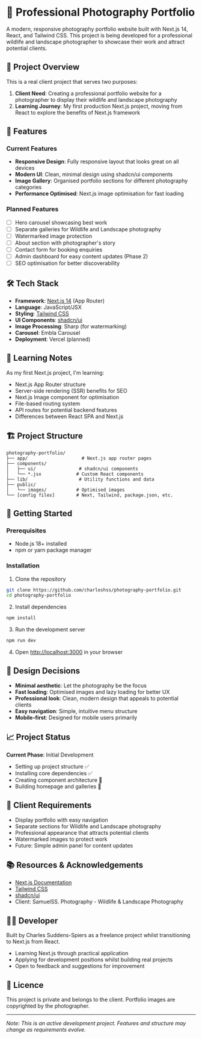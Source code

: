 # 📸 Professional Photography Portfolio

A modern, responsive photography portfolio website built with Next.js 14, React, and Tailwind CSS. This project is being developed for a professional wildlife and landscape photographer to showcase their work and attract potential clients.

## 🎯 Project Overview

This is a real client project that serves two purposes:
1. **Client Need**: Creating a professional portfolio website for a photographer to display their wildlife and landscape photography
2. **Learning Journey**: My first production Next.js project, moving from React to explore the benefits of Next.js framework

## 🚀 Features

### Current Features
- **Responsive Design**: Fully responsive layout that looks great on all devices
- **Modern UI**: Clean, minimal design using shadcn/ui components
- **Image Gallery**: Organised portfolio sections for different photography categories
- **Performance Optimised**: Next.js image optimisation for fast loading

### Planned Features
- [ ] Hero carousel showcasing best work
- [ ] Separate galleries for Wildlife and Landscape photography
- [ ] Watermarked image protection
- [ ] About section with photographer's story
- [ ] Contact form for booking enquiries
- [ ] Admin dashboard for easy content updates (Phase 2)
- [ ] SEO optimisation for better discoverability

## 🛠️ Tech Stack

- **Framework**: [Next.js 14](https://nextjs.org/) (App Router)
- **Language**: JavaScript/JSX
- **Styling**: [Tailwind CSS](https://tailwindcss.com/)
- **UI Components**: [shadcn/ui](https://ui.shadcn.com/)
- **Image Processing**: Sharp (for watermarking)
- **Carousel**: Embla Carousel
- **Deployment**: Vercel (planned)

## 📝 Learning Notes

As my first Next.js project, I'm learning:
- Next.js App Router structure
- Server-side rendering (SSR) benefits for SEO
- Next.js Image component for optimisation
- File-based routing system
- API routes for potential backend features
- Differences between React SPA and Next.js

## 🏗️ Project Structure

```
photography-portfolio/
├── app/                    # Next.js app router pages
├── components/            
│   ├── ui/                # shadcn/ui components
│   └── *.jsx             # Custom React components
├── lib/                   # Utility functions and data
├── public/
│   └── images/           # Optimised images
└── [config files]        # Next, Tailwind, package.json, etc.
```

## 🚦 Getting Started

### Prerequisites
- Node.js 18+ installed
- npm or yarn package manager

### Installation

1. Clone the repository
```bash
git clone https://github.com/charleshss/photography-portfolio.git
cd photography-portfolio
```

2. Install dependencies
```bash
npm install
```

3. Run the development server
```bash
npm run dev
```

4. Open [http://localhost:3000](http://localhost:3000) in your browser

## 🎨 Design Decisions

- **Minimal aesthetic**: Let the photography be the focus
- **Fast loading**: Optimised images and lazy loading for better UX
- **Professional look**: Clean, modern design that appeals to potential clients
- **Easy navigation**: Simple, intuitive menu structure
- **Mobile-first**: Designed for mobile users primarily

## 📈 Project Status

**Current Phase**: Initial Development
- Setting up project structure ✅
- Installing core dependencies ✅
- Creating component architecture 🔄
- Building homepage and galleries 📝

## 🤝 Client Requirements

- Display portfolio with easy navigation
- Separate sections for Wildlife and Landscape photography
- Professional appearance that attracts potential clients
- Watermarked images to protect work
- Future: Simple admin panel for content updates

## 📚 Resources & Acknowledgements

- [Next.js Documentation](https://nextjs.org/docs)
- [Tailwind CSS](https://tailwindcss.com/)
- [shadcn/ui](https://ui.shadcn.com/)
- Client: SamuelSS. Photography - Wildlife & Landscape Photography

## 👨‍💻 Developer

Built by Charles Suddens-Spiers as a freelance project whilst transitioning to Next.js from React.
- Learning Next.js through practical application
- Applying for development positions whilst building real projects
- Open to feedback and suggestions for improvement

## 📄 Licence

This project is private and belongs to the client. Portfolio images are copyrighted by the photographer.

---

*Note: This is an active development project. Features and structure may change as requirements evolve.*